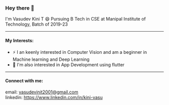 ### Hey there 👋

I'm Vasudev Kini T 😄
Pursuing B Tech in CSE at Manipal Institute of Technology, Batch of 2019-23 

----
#### My Interests:

- ⚡ I an keenly interested in Computer Vision and am a beginner in Machine learning and Deep Learning
- 🌱 I'm also interested in App Development using flutter



----
#### Connect with me:
email: vasudevinit2001@gmail.com </br>
linkedin: https://www.linkedin.com/in/kini-vasu




<!--
### Hi there 👋
**kinivasu/kinivasu** is a ✨ _special_ ✨ repository because its `README.md` (this file) appears on your GitHub profile.

Here are some ideas to get you started:

- 🔭 I’m currently working on ...
- 🌱 I’m currently learning ...
- 👯 I’m looking to collaborate on ...
- 🤔 I’m looking for help with ...
- 💬 Ask me about ...
- 📫 How to reach me: ...
- 😄 Pronouns: ...
- ⚡ Fun fact: ...
-->
